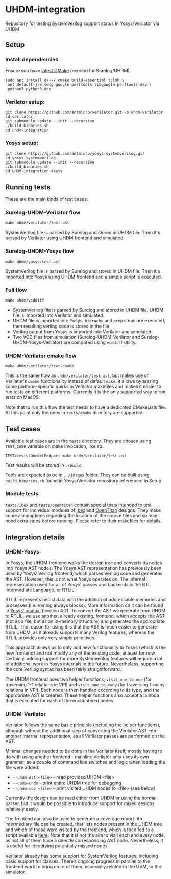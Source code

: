 # UHDM-integration
Repository for testing SystemVerilog support status in Yosys/Verilator via UHDM

## Setup

### Install dependencies
Ensure you have [latest CMake](https://cmake.org/download/) (needed for Surelog/UHDM).

```
sudo apt install g++-7 cmake build-essential tclsh \
 ant default-jre swig google-perftools libgoogle-perftools-dev \
 python3 python3-dev
```

### Verilator setup:

```
git clone https://github.com/antmicro/verilator.git -b uhdm-verilator
cd verilator
git submodule update --init --recursive
./build_binaries.sh
cd uhdm-integration
```

### Yosys setup:

```
git clone https://github.com/antmicro/yosys-systemverilog.git
cd yosys-systemverilog
git submodule update --init --recursive
./build_binaries.sh
cd UHDM-integration-tests
```

## Running tests

These are the main kinds of test cases:
### Surelog-UHDM-Verilator flow

```
make uhdm/verilator/test-ast
```

SystemVerilog file is parsed by Surelog and stored in UHDM file. Then it's parsed by Verilator using UHDM frontend and simulated.

### Surelog-UHDM-Yosys flow

```
make uhdm/yosys/test-ast
```

SystemVerilog file is parsed by Surelog and stored in UHDM file. Then it's imported into Yosys using UHDM frontend and a simple script is executed.

### Full flow

```
make uhdm/vcddiff
```

* SystemVerilog file is parsed by Surelog and stored in UHDM file. UHDM file is imported into Verilator and simulated.
* UHDM file is imported into Yosys, `hierachy` and `prep` steps are executed, then resulting verilog code is stored in the file.
* Verilog output from Yosys is imported into Verilator and simulated.
* Two VCD files from simulation (Surelog-UHDM-Verilator and Surelog-UHDM-Yosys-Verilator) are compared using `vcddiff` utility.

### UHDM-Verilator cmake flow
```
make uhdm/verilator/test-cmake
```

This is the same flow as `uhdm/verilator/test-ast`, but makes use of Verilator's `cmake` functionality instead of default `make`. It allows bypassing some platform-specific quirks in Verilator makefiles and makes it easier to run tests on different platforms. Currently it is the only supported way to run tests on MacOS.

Note that to run this flow the test needs to have a dedicated CMakeLists file. At this point only the ones in `tests/cmake` directory are supported.

## Test cases

Available test cases are in the `tests` directory. They are chosen using `TEST_CASE` variable on make invocation, like so:
```
TEST=tests/OneNetModport make uhdm/verilator/test-ast
```
Test results will be stored in `./build`.

Tools are expected to be in `../images` folder. They can be built using `build_binaries.sh` found in Yosys/Verilator repository referenced in Setup.

### Module tests
`tests/ibex` and `tests/opentitan` contain special tests intended to test support for individual modules of [Ibex](https://github.com/lowRISC/ibex) and [OpenTitan](https://github.com/lowRISC/opentitan) designs. They make some assumptions regarding the location of the source files and so may need extra steps before running. Please refer to their makefiles for details.

## Integration details

### UHDM-Yosys

In Yosys, the UHDM frontend walks the design tree and converts its nodes into Yosys AST nodes. The Yosys AST representation has previously been used by Yosys’ Verilog frontend, which parses Verilog code and generates the AST. However, this is not what Yosys operates on. The internal representation used for all of Yosys’ passes and backends is the RTL Intermediate Language, or RTLIL.

RTLIL represents netlist data with the addition of addressable memories and processes (i.e. Verilog always blocks). More information on it can be found in [Yosys’ manual](https://github.com/YosysHQ/yosys-manual-build/releases/download/manual/manual.pdf) (section 4.2). To convert the AST we generate from UHDM to RTLIL, we use another, already existing, frontend, which accepts the AST (not as a file, but as an in-memory structure) and generates the appropriate RTLIL. The reason for using it is that the AST is much easier to generate from UHDM, as it already supports many Verilog features, whereas the RTLIL provides only very simple primitives.

This approach allows us to only add new functionality to Yosys (which is the new frontend) and not modify any of the existing code, at least for now. Certainly, adding support for more SystemVerilog features will require a lot of additional work in Yosys internals in the future. Nevertheless, supporting the core Verilog syntax has been fairly straightforward.

The UHDM frontend uses two helper functions, `visit_one_to_one` (for traversing 1-1 relations in VPI) and `visit_one_to_many` (for traversing 1-many relations in VPI). Each node is then handled according to its type, and the appropriate AST is created. These helper functions also accept a lambda that is executed for each of the encountered nodes.

### UHDM-Verilator

Verilator follows the same basic principle (including the helper functions), although without the additional step of converting the Verilator AST into another internal representation, as all Verilator passes are performed on the AST.

Minimal changes needed to be done in the Verilator itself, mostly having to do with using another frontend - mainline Verilator only uses its own grammar, so a couple of command line switches and logic when loading the file were added:

* `--uhdm-ast <file>` - read provided UHDM \<file\>
* `--dump-uhdm` - print entire UHDM tree for debugging
* `--uhdm-cov <file>` - print visited UHDM nodes to \<file\> (see below)
 
Currently the design can be read either from UHDM or using the normal parser, but it would be possible to introduce support for mixed designs relatively easily.

The frontend can also be used to generate a coverage report. An intermediary file can be created, that lists nodes present in the UHDM tree and which of those were visited by the frontend, which is then fed to a script available [here](./gen_coverage_report.py). Note that it is not the aim to visit each and every node, as not all of them have a directly corresponding AST node. Nevertheless, it is useful for identifying potentially missed nodes.

Verilator already has some support for SystemVerilog features, including basic support for classes. There’s ongoing progress in parallel to the frontend work to bring more of them, especially related to the UVM, to the simulator.
